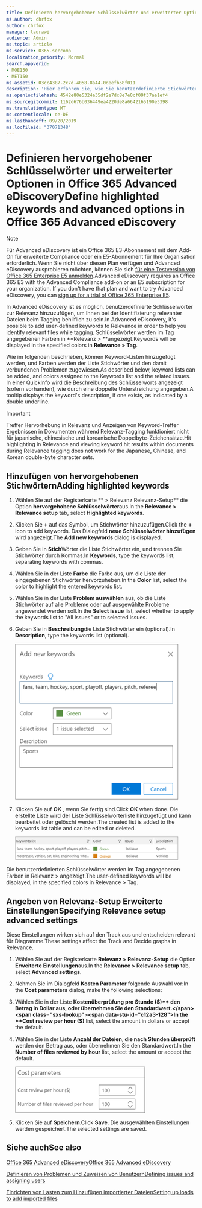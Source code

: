```yaml
---
title: Definieren hervorgehobener Schlüsselwörter und erweiterter Optionen in Office 365 Advanced eDiscovery
ms.author: chrfox
author: chrfox
manager: laurawi
audience: Admin
ms.topic: article
ms.service: O365-seccomp
localization_priority: Normal
search.appverid:
- MOE150
- MET150
ms.assetid: 03cc4387-2c7d-4058-8a44-0deefb58f011
description: 'Hier erfahren Sie, wie Sie benutzerdefinierte Stichwörter zur Relevanz hinzufügen können, um relevante Dateien bei der Kennzeichnung in Office 365 Advanced eDiscovery zu identifizieren und Kosten Parameter anzugeben.  '
ms.openlocfilehash: 4542e80e5324a35df2e7dc8e7e0cf09f37ae1ef4
ms.sourcegitcommit: 1162d676b036449ea4220de8a6642165190e3398
ms.translationtype: MT
ms.contentlocale: de-DE
ms.lasthandoff: 09/20/2019
ms.locfileid: "37071348"
---
```

# <a name="define-highlighted-keywords-and-advanced-options-in-office-365-advanced-ediscovery"></a><span data-ttu-id="c12a3-103">Definieren hervorgehobener Schlüsselwörter und erweiterter Optionen in Office 365 Advanced eDiscovery</span><span class="sxs-lookup"><span data-stu-id="c12a3-103">Define highlighted keywords and advanced options in Office 365 Advanced eDiscovery</span></span>

> [!NOTE]
> <span data-ttu-id="c12a3-p101">Für Advanced eDiscovery ist ein Office 365 E3-Abonnement mit dem Add-On für erweiterte Compliance oder ein E5-Abonnement für Ihre Organisation erforderlich. Wenn Sie nicht über diesen Plan verfügen und Advanced eDiscovery ausprobieren möchten, können Sie sich [für eine Testversion von Office 365 Enterprise E5 anmelden](https://go.microsoft.com/fwlink/p/?LinkID=698279).</span><span class="sxs-lookup"><span data-stu-id="c12a3-p101">Advanced eDiscovery requires an Office 365 E3 with the Advanced Compliance add-on or an E5 subscription for your organization. If you don't have that plan and want to try Advanced eDiscovery, you can [sign up for a trial of Office 365 Enterprise E5](https://go.microsoft.com/fwlink/p/?LinkID=698279).</span></span> 
  
<span data-ttu-id="c12a3-106">In Advanced eDiscovery ist es möglich, benutzerdefinierte Schlüsselwörter zur Relevanz hinzuzufügen, um Ihnen bei der Identifizierung relevanter Dateien beim Tagging behilflich zu sein.</span><span class="sxs-lookup"><span data-stu-id="c12a3-106">In Advanced eDiscovery, it's possible to add user-defined keywords to Relevance in order to help you identify relevant files while tagging.</span></span> <span data-ttu-id="c12a3-107">Schlüsselwörter werden im Tag angegebenen Farben in \*\*Relevanz \> \*\*angezeigt.</span><span class="sxs-lookup"><span data-stu-id="c12a3-107">Keywords will be displayed in the specified colors in **Relevance \> Tag**.</span></span> 
  
<span data-ttu-id="c12a3-108">Wie im folgenden beschrieben, können Keyword-Listen hinzugefügt werden, und Farben werden der Liste Stichwörter und den damit verbundenen Problemen zugewiesen.</span><span class="sxs-lookup"><span data-stu-id="c12a3-108">As described below, keyword lists can be added, and colors assigned to the Keywords list and the related issues.</span></span> <span data-ttu-id="c12a3-109">In einer QuickInfo wird die Beschreibung des Schlüsselworts angezeigt (sofern vorhanden), wie durch eine doppelte Unterstreichung angegeben.</span><span class="sxs-lookup"><span data-stu-id="c12a3-109">A tooltip displays the keyword's description, if one exists, as indicated by a double underline.</span></span>
  
> [!IMPORTANT]
> <span data-ttu-id="c12a3-110">Treffer Hervorhebung in Relevanz und Anzeigen von Keyword-Treffer Ergebnissen in Dokumenten während Relevanz-Tagging funktioniert nicht für japanische, chinesische und koreanische Doppelbyte-Zeichensätze.</span><span class="sxs-lookup"><span data-stu-id="c12a3-110">Hit highlighting in Relevance and viewing keyword hit results within documents during Relevance tagging does not work for the Japanese, Chinese, and Korean double-byte character sets.</span></span> 
  
## <a name="adding-highlighted-keywords"></a><span data-ttu-id="c12a3-111">Hinzufügen von hervorgehobenen Stichwörtern</span><span class="sxs-lookup"><span data-stu-id="c12a3-111">Adding highlighted keywords</span></span>

1. <span data-ttu-id="c12a3-112">Wählen Sie auf der Registerkarte \*\* \> Relevanz Relevanz-Setup\*\* die Option **hervorgehobene Schlüsselwörter**aus.</span><span class="sxs-lookup"><span data-stu-id="c12a3-112">In the **Relevance \> Relevance setup** tab, select **Highlighted keywords**.</span></span>
    
2. <span data-ttu-id="c12a3-113">Klicken Sie **+** auf das Symbol, um Stichwörter hinzuzufügen.</span><span class="sxs-lookup"><span data-stu-id="c12a3-113">Click the **+** icon to add keywords.</span></span> <span data-ttu-id="c12a3-114">Das Dialogfeld **neue Schlüsselwörter hinzufügen** wird angezeigt.</span><span class="sxs-lookup"><span data-stu-id="c12a3-114">The **Add new keywords** dialog is displayed.</span></span> 
    
3. <span data-ttu-id="c12a3-115">Geben Sie in **Stich**Wörter die Liste Stichwörter ein, und trennen Sie Stichwörter durch Kommas.</span><span class="sxs-lookup"><span data-stu-id="c12a3-115">In **Keywords**, type the keywords list, separating keywords with commas.</span></span> 
    
4. <span data-ttu-id="c12a3-116">Wählen Sie in der Liste **Farbe** die Farbe aus, um die Liste der eingegebenen Stichwörter hervorzuheben.</span><span class="sxs-lookup"><span data-stu-id="c12a3-116">In the **Color** list, select the color to highlight the entered keywords list.</span></span> 
    
5. <span data-ttu-id="c12a3-117">Wählen Sie in der Liste **Problem auswählen** aus, ob die Liste Stichwörter auf alle Probleme oder auf ausgewählte Probleme angewendet werden soll.</span><span class="sxs-lookup"><span data-stu-id="c12a3-117">In the **Select issue** list, select whether to apply the keywords list to "All issues" or to selected issues.</span></span> 
    
6. <span data-ttu-id="c12a3-118">Geben Sie in **Beschreibung**die Liste Stichwörter ein (optional).</span><span class="sxs-lookup"><span data-stu-id="c12a3-118">In **Description**, type the keywords list (optional).</span></span>
    
    ![Neue Schlüsselwörter hinzufügen](media/1683a71f-0875-48fc-b4ef-01f3b0e8e8e9.png)
  
7. <span data-ttu-id="c12a3-120">Klicken Sie auf **OK** , wenn Sie fertig sind.</span><span class="sxs-lookup"><span data-stu-id="c12a3-120">Click **OK** when done.</span></span> <span data-ttu-id="c12a3-121">Die erstellte Liste wird der Liste Schlüsselwörterliste hinzugefügt und kann bearbeitet oder gelöscht werden.</span><span class="sxs-lookup"><span data-stu-id="c12a3-121">The created list is added to the keywords list table and can be edited or deleted.</span></span> 
    
    ![Liste der Schlüsselwörter für Relevanz-Setup](media/a05d5ec0-8bde-470d-97e2-456b169281d6.png)
  
<span data-ttu-id="c12a3-123">Die benutzerdefinierten Schlüsselwörter werden im Tag angegebenen Farben in Relevanz \> angezeigt.</span><span class="sxs-lookup"><span data-stu-id="c12a3-123">The user-defined keywords will be displayed, in the specified colors in Relevance \> Tag.</span></span> 
  
## <a name="specifying-relevance-setup-advanced-settings"></a><span data-ttu-id="c12a3-124">Angeben von Relevanz-Setup Erweiterte Einstellungen</span><span class="sxs-lookup"><span data-stu-id="c12a3-124">Specifying Relevance setup advanced settings</span></span>

<span data-ttu-id="c12a3-125">Diese Einstellungen wirken sich auf den Track aus und entscheiden relevant für Diagramme.</span><span class="sxs-lookup"><span data-stu-id="c12a3-125">These settings affect the Track and Decide graphs in Relevance.</span></span>
  
1. <span data-ttu-id="c12a3-126">Wählen Sie auf der Registerkarte **Relevanz \> Relevanz-Setup** die Option **Erweiterte Einstellungen**aus.</span><span class="sxs-lookup"><span data-stu-id="c12a3-126">In the **Relevance \> Relevance setup** tab, select **Advanced settings**.</span></span>
    
2. <span data-ttu-id="c12a3-127">Nehmen Sie im Dialogfeld **Kosten Parameter** folgende Auswahl vor:</span><span class="sxs-lookup"><span data-stu-id="c12a3-127">In the **Cost parameters** dialog, make the following selections:</span></span> 
    
1. <span data-ttu-id="c12a3-128">Wählen Sie in der Liste **Kostenüberprüfung pro Stunde ($)** den Betrag in Dollar aus, oder übernehmen Sie den Standardwert.</span><span class="sxs-lookup"><span data-stu-id="c12a3-128">In the **Cost review per hour ($)** list, select the amount in dollars or accept the default.</span></span> 
    
2. <span data-ttu-id="c12a3-129">Wählen Sie in der Liste **Anzahl der Dateien, die nach Stunden überprüft** werden den Betrag aus, oder übernehmen Sie den Standardwert.</span><span class="sxs-lookup"><span data-stu-id="c12a3-129">In the **Number of files reviewed by hour** list, select the amount or accept the default.</span></span> 
    
    ![Parameter für die Relevanz-Einrichtungskosten](media/bab7b5b7-6297-4e7c-b0a6-ba5aa8b21787.png)
  
3. <span data-ttu-id="c12a3-131">Klicken Sie auf **Speichern**.</span><span class="sxs-lookup"><span data-stu-id="c12a3-131">Click **Save**.</span></span> <span data-ttu-id="c12a3-132">Die ausgewählten Einstellungen werden gespeichert.</span><span class="sxs-lookup"><span data-stu-id="c12a3-132">The selected settings are saved.</span></span>
    
## <a name="see-also"></a><span data-ttu-id="c12a3-133">Siehe auch</span><span class="sxs-lookup"><span data-stu-id="c12a3-133">See also</span></span>

[<span data-ttu-id="c12a3-134">Office 365 Advanced eDiscovery</span><span class="sxs-lookup"><span data-stu-id="c12a3-134">Office 365 Advanced eDiscovery</span></span>](office-365-advanced-ediscovery.md)
  
[<span data-ttu-id="c12a3-135">Definieren von Problemen und Zuweisen von Benutzern</span><span class="sxs-lookup"><span data-stu-id="c12a3-135">Defining issues and assigning users</span></span>](define-issues-and-assign-users.md)
  
[<span data-ttu-id="c12a3-136">Einrichten von Lasten zum Hinzufügen importierter Dateien</span><span class="sxs-lookup"><span data-stu-id="c12a3-136">Setting up loads to add imported files</span></span>](set-up-loads-to-add-imported-files.md)

